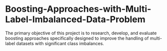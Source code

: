 # Boosting-Approaches-with-Multi-Label-Imbalanced-Data-Problem
The primary objective of this project is to research, develop, and evaluate boosting approaches specifically designed to improve the handling of multi-label datasets with significant class imbalances.
